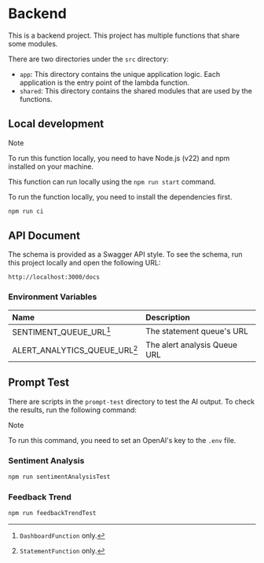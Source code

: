 # Backend

This is a backend project.
This project has multiple functions that share some modules.

There are two directories under the `src` directory:

- `app`: This directory contains the unique application logic. Each application is the entry point of the lambda function.
- `shared`: This directory contains the shared modules that are used by the functions.

## Local development

> [!NOTE]
> To run this function locally, you need to have Node.js (v22) and npm installed on your machine.

This function can run locally using the `npm run start` command.

To run the function locally, you need to install the dependencies first.

```bash
npm run ci
```

## API Document

The schema is provided as a Swagger API style.
To see the schema, run this project locally and open the following URL:

`http://localhost:3000/docs`

### Environment Variables

| Name                          | Description                  |
|:------------------------------|:-----------------------------|
| SENTIMENT_QUEUE_URL[^1]       | The statement queue's URL    |
| ALERT_ANALYTICS_QUEUE_URL[^2] | The alert analysis Queue URL |

[^1]: `DashboardFunction` only.
[^2]: `StatementFunction` only.

## Prompt Test

There are scripts in the `prompt-test` directory to test the AI output.
To check the results, run the following command:

> [!NOTE]
> To run this command, you need to set an OpenAI's key to the `.env` file.

### Sentiment Analysis

```bash
npm run sentimentAnalysisTest
```

### Feedback Trend

```bash
npm run feedbackTrendTest
```
